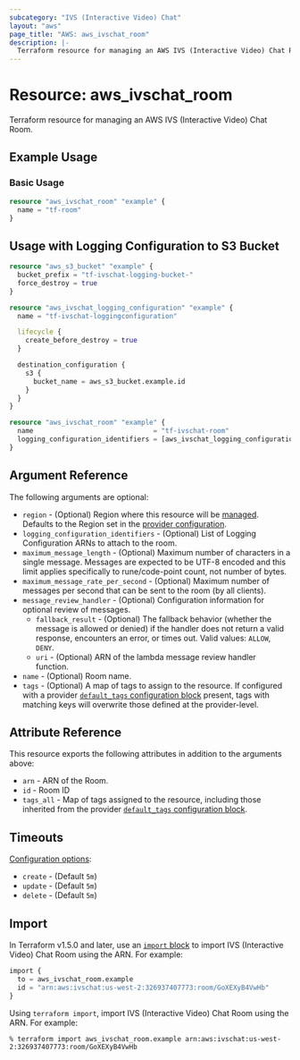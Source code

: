 ```yaml
---
subcategory: "IVS (Interactive Video) Chat"
layout: "aws"
page_title: "AWS: aws_ivschat_room"
description: |-
  Terraform resource for managing an AWS IVS (Interactive Video) Chat Room.
---
```


# Resource: aws_ivschat_room

Terraform resource for managing an AWS IVS (Interactive Video) Chat Room.

## Example Usage

### Basic Usage

```terraform
resource "aws_ivschat_room" "example" {
  name = "tf-room"
}
```

## Usage with Logging Configuration to S3 Bucket

```terraform
resource "aws_s3_bucket" "example" {
  bucket_prefix = "tf-ivschat-logging-bucket-"
  force_destroy = true
}

resource "aws_ivschat_logging_configuration" "example" {
  name = "tf-ivschat-loggingconfiguration"

  lifecycle {
    create_before_destroy = true
  }

  destination_configuration {
    s3 {
      bucket_name = aws_s3_bucket.example.id
    }
  }
}

resource "aws_ivschat_room" "example" {
  name                              = "tf-ivschat-room"
  logging_configuration_identifiers = [aws_ivschat_logging_configuration.example.arn]
}
```

## Argument Reference

The following arguments are optional:

* `region` - (Optional) Region where this resource will be [managed](https://docs.aws.amazon.com/general/latest/gr/rande.html#regional-endpoints). Defaults to the Region set in the [provider configuration](https://registry.terraform.io/providers/hashicorp/aws/latest/docs#aws-configuration-reference).
* `logging_configuration_identifiers` - (Optional) List of Logging Configuration
  ARNs to attach to the room.
* `maximum_message_length` - (Optional) Maximum number of characters in a single
  message. Messages are expected to be UTF-8 encoded and this limit applies
  specifically to rune/code-point count, not number of bytes.
* `maximum_message_rate_per_second` - (Optional) Maximum number of messages per
  second that can be sent to the room (by all clients).
* `message_review_handler` - (Optional) Configuration information for optional
  review of messages.
    * `fallback_result` - (Optional) The fallback behavior (whether the message
    is allowed or denied) if the handler does not return a valid response,
    encounters an error, or times out. Valid values: `ALLOW`, `DENY`.
    * `uri` - (Optional) ARN of the lambda message review handler function.
* `name` - (Optional) Room name.
* `tags` - (Optional) A map of tags to assign to the resource. If configured with a provider [`default_tags` configuration block](https://registry.terraform.io/providers/hashicorp/aws/latest/docs#default_tags-configuration-block) present, tags with matching keys will overwrite those defined at the provider-level.

## Attribute Reference

This resource exports the following attributes in addition to the arguments above:

* `arn` - ARN of the Room.
* `id` - Room ID
* `tags_all` - Map of tags assigned to the resource, including those inherited from the provider [`default_tags` configuration block](https://registry.terraform.io/providers/hashicorp/aws/latest/docs#default_tags-configuration-block).

## Timeouts

[Configuration options](https://www.terraform.io/docs/configuration/blocks/resources/syntax.html#operation-timeouts):

* `create` - (Default `5m`)
* `update` - (Default `5m`)
* `delete` - (Default `5m`)

## Import

In Terraform v1.5.0 and later, use an [`import` block](https://developer.hashicorp.com/terraform/language/import) to import IVS (Interactive Video) Chat Room using the ARN. For example:

```terraform
import {
  to = aws_ivschat_room.example
  id = "arn:aws:ivschat:us-west-2:326937407773:room/GoXEXyB4VwHb"
}
```

Using `terraform import`, import IVS (Interactive Video) Chat Room using the ARN. For example:

```console
% terraform import aws_ivschat_room.example arn:aws:ivschat:us-west-2:326937407773:room/GoXEXyB4VwHb
```
